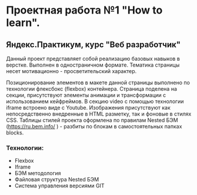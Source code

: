 # Проектная работа №1  "How to learn".
## Яндекс.Практикум, курс "Веб разработчик"

  Данный проект представляет собой реализацию базовых навыков в верстке. Выполнен в одностраничном формате.
Тематика страницы несет мотивационно - просветительский характер.  

  Позиционирование элементов в макете данной страницы выполнено по технологии флексбокс (flexbox) контейнера.
Страница поделена на секции, присутствуют элементы анимации и трансформации с использованием кейфреймов.
  В секцию video c помощью технологии iframe встроено виде с Youtube.
Изображения присутствуют как непосредственно внедренные в HTML разметку, так и  фоновые в стилях CSS. 
Таблицы стилей проекта оформлена по правилам Nested БЭМ (https://ru.bem.info/ ) - разбиты по блокам в самостоятельных папках blocks.

### Технологии:
 * Flexbox
 * Iframe
 * БЭМ методология
 * Файловая структура Nested БЭМ
 * Система управления версиями GIT
